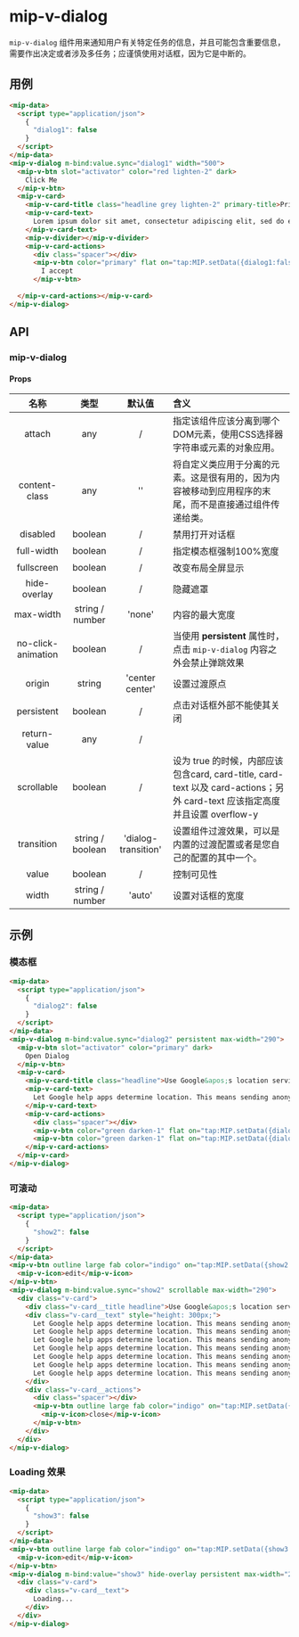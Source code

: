 # mip-v-dialog

`mip-v-dialog` 组件用来通知用户有关特定任务的信息，并且可能包含重要信息，需要作出决定或者涉及多任务；应谨慎使用对话框，因为它是中断的。

## 用例

```html
<mip-data>
  <script type="application/json">
    {
      "dialog1": false
    }
  </script>
</mip-data>
<mip-v-dialog m-bind:value.sync="dialog1" width="500">
  <mip-v-btn slot="activator" color="red lighten-2" dark>
    Click Me
  </mip-v-btn>
  <mip-v-card>
    <mip-v-card-title class="headline grey lighten-2" primary-title>Privacy Policy</mip-v-card-title>
    <mip-v-card-text>
      Lorem ipsum dolor sit amet, consectetur adipiscing elit, sed do eiusmod tempor incididunt ut labore et dolore magna aliqua. Ut enim ad minim veniam, quis nostrud exercitation ullamco laboris nisi ut aliquip ex ea commodo consequat. Duis aute irure dolor in reprehenderit in voluptate velit esse cillum dolore eu fugiat nulla pariatur. Excepteur sint occaecat cupidatat non proident, sunt in culpa qui officia deserunt mollit anim id est laborum.
    </mip-v-card-text>
    <mip-v-divider></mip-v-divider>
    <mip-v-card-actions>
      <div class="spacer"></div>
      <mip-v-btn color="primary" flat on="tap:MIP.setData({dialog1:false})">
        I accept
      </mip-v-btn>
    
  </mip-v-card-actions></mip-v-card>
</mip-v-dialog>
```

## API

### mip-v-dialog

#### Props

名称|类型|默认值|含义
:--:|:--:|:--:|:---
attach|any|/|指定该组件应该分离到哪个DOM元素，使用CSS选择器字符串或元素的对象应用。
content-class|any|''|将自定义类应用于分离的元素。这是很有用的，因为内容被移动到应用程序的末尾，而不是直接通过组件传递给类。
disabled|boolean|/|禁用打开对话框
full-width|boolean|/|指定模态框强制100%宽度
fullscreen|boolean|/|改变布局全屏显示
hide-overlay|boolean|/|隐藏遮罩
max-width|string / number|'none'|内容的最大宽度
no-click-animation|boolean|/|当使用 **persistent** 属性时，点击 `mip-v-dialog` 内容之外会禁止弹跳效果
origin|string|'center center'|设置过渡原点
persistent|boolean|/|点击对话框外部不能使其关闭
return-value|any|/|
scrollable|boolean|/|设为 true 的时候，内部应该包含card, card-title, card-text 以及 card-actions；另外 card-text 应该指定高度并且设置 overflow-y
transition|string / boolean|'dialog-transition'|设置组件过渡效果，可以是内置的过渡配置或者是您自己的配置的其中一个。
value|boolean|/|控制可见性
width|string / number|'auto'|设置对话框的宽度

## 示例

### 模态框

```html
<mip-data>
  <script type="application/json">
    {
      "dialog2": false
    }
  </script>
</mip-data>
<mip-v-dialog m-bind:value.sync="dialog2" persistent max-width="290">
  <mip-v-btn slot="activator" color="primary" dark>
    Open Dialog
  </mip-v-btn>
  <mip-v-card>
    <mip-v-card-title class="headline">Use Google&apos;s location service?</mip-v-card-title>
    <mip-v-card-text>
      Let Google help apps determine location. This means sending anonymous location data to Google, even when no apps are running.
    </mip-v-card-text>
    <mip-v-card-actions>
      <div class="spacer"></div>
      <mip-v-btn color="green darken-1" flat on="tap:MIP.setData({dialog2:false})">Disagree</mip-v-btn>
      <mip-v-btn color="green darken-1" flat on="tap:MIP.setData({dialog2:false})">Agree</mip-v-btn>
    </mip-v-card-actions>
  </mip-v-card>
</mip-v-dialog>
```

### 可滚动

```html
<mip-data>
  <script type="application/json">
    {
      "show2": false
    }
  </script>
</mip-data>
<mip-v-btn outline large fab color="indigo" on="tap:MIP.setData({show2:true})">
  <mip-v-icon>edit</mip-v-icon>
</mip-v-btn>
<mip-v-dialog m-bind:value.sync="show2" scrollable max-width="290">
  <div class="v-card">
    <div class="v-card__title headline">Use Google&apos;s location service?</div>
    <div class="v-card__text" style="height: 300px;">
      Let Google help apps determine location. This means sending anonymous location data to Google, even when no apps are running.
      Let Google help apps determine location. This means sending anonymous location data to Google, even when no apps are running.
      Let Google help apps determine location. This means sending anonymous location data to Google, even when no apps are running.
      Let Google help apps determine location. This means sending anonymous location data to Google, even when no apps are running.
      Let Google help apps determine location. This means sending anonymous location data to Google, even when no apps are running.
      Let Google help apps determine location. This means sending anonymous location data to Google, even when no apps are running.
      Let Google help apps determine location. This means sending anonymous location data to Google, even when no apps are running.
    </div>
    <div class="v-card__actions">
      <div class="spacer"></div>
      <mip-v-btn outline large fab color="indigo" on="tap:MIP.setData({show2:false})">
        <mip-v-icon>close</mip-v-icon>
      </mip-v-btn>
    </div>
  </div>
</mip-v-dialog>
```

### Loading 效果

```html
<mip-data>
  <script type="application/json">
    {
      "show3": false
    }
  </script>
</mip-data>
<mip-v-btn outline large fab color="indigo" on="tap:MIP.setData({show3:true})">
  <mip-v-icon>edit</mip-v-icon>
</mip-v-btn>
<mip-v-dialog m-bind:value="show3" hide-overlay persistent max-width="290">
  <div class="v-card">
    <div class="v-card__text">
      Loading...
    </div>
  </div>
</mip-v-dialog>
```
